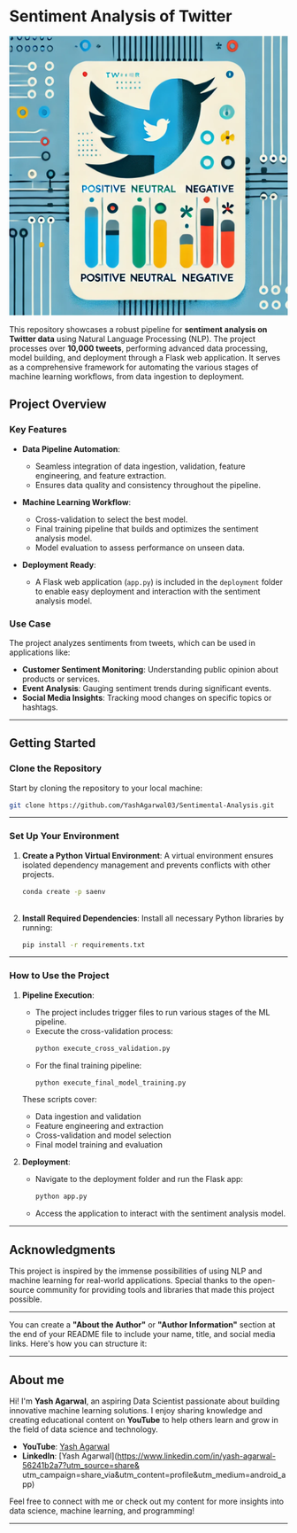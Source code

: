 
# Sentiment Analysis of Twitter

![Sentiment Analysis Visualization](twitter_image.webp)


This repository showcases a robust pipeline for **sentiment analysis on Twitter data** using Natural Language Processing (NLP). The project processes over **10,000 tweets**, performing advanced data processing, model building, and deployment through a Flask web application. It serves as a comprehensive framework for automating the various stages of machine learning workflows, from data ingestion to deployment.


## **Project Overview**

### **Key Features**
- **Data Pipeline Automation**: 
  - Seamless integration of data ingestion, validation, feature engineering, and feature extraction.
  - Ensures data quality and consistency throughout the pipeline.

- **Machine Learning Workflow**:
  - Cross-validation to select the best model.
  - Final training pipeline that builds and optimizes the sentiment analysis model.
  - Model evaluation to assess performance on unseen data.

- **Deployment Ready**:
  - A Flask web application (`app.py`) is included in the `deployment` folder to enable easy deployment and interaction with the sentiment analysis model.

### **Use Case**
The project analyzes sentiments from tweets, which can be used in applications like:
- **Customer Sentiment Monitoring**: Understanding public opinion about products or services.
- **Event Analysis**: Gauging sentiment trends during significant events.
- **Social Media Insights**: Tracking mood changes on specific topics or hashtags.

---

## **Getting Started**

### **Clone the Repository**

Start by cloning the repository to your local machine:

```bash
git clone https://github.com/YashAgarwal03/Sentimental-Analysis.git

```

---

### **Set Up Your Environment**

1. **Create a Python Virtual Environment**:
   A virtual environment ensures isolated dependency management and prevents conflicts with other projects.
   ```bash
   conda create -p saenv
 
   ```

2. **Install Required Dependencies**:
   Install all necessary Python libraries by running:
   ```bash
   pip install -r requirements.txt
   ```

---

### **How to Use the Project**

1. **Pipeline Execution**:
   - The project includes trigger files to run various stages of the ML pipeline.
   - Execute the cross-validation process:
     ```bash
     python execute_cross_validation.py
     ```
   - For the final training pipeline:
     ```bash
     python execute_final_model_training.py
     ```
   These scripts cover:
   - Data ingestion and validation
   - Feature engineering and extraction
   - Cross-validation and model selection
   - Final model training and evaluation

2. **Deployment**:
   - Navigate to the deployment folder and run the Flask app:
     ```bash
     python app.py
     ```
   - Access the application to interact with the sentiment analysis model.

---


## **Acknowledgments**

This project is inspired by the immense possibilities of using NLP and machine learning for real-world applications. Special thanks to the open-source community for providing tools and libraries that made this project possible.

---

You can create a **"About the Author"** or **"Author Information"** section at the end of your README file to include your name, title, and social media links. Here's how you can structure it:

---

## **About me**

Hi! I'm **Yash Agarwal**, an aspiring Data Scientist passionate about building innovative machine learning solutions. I enjoy sharing knowledge and creating educational content on **YouTube** to help others learn and grow in the field of data science and technology.

- **YouTube**: [Yash Agarwal](https://youtube.com/@yashagarwal-jn4yo?si=K7pK5mIHjg2CW-8E)  
- **LinkedIn**: [Yash Agarwal](https://www.linkedin.com/in/yash-agarwal-56241b2a7?utm_source=share&      utm_campaign=share_via&utm_content=profile&utm_medium=android_app)

Feel free to connect with me or check out my content for more insights into data science, machine learning, and programming!

---
